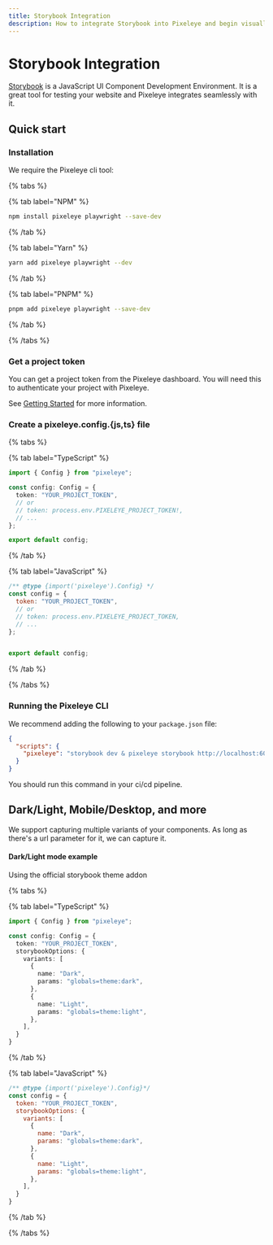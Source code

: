 ```yaml
---
title: Storybook Integration
description: How to integrate Storybook into Pixeleye and begin visually testing your website. Get setup in minutes with this guide.
---
```


# Storybook Integration

[Storybook](https://storybook.js.org) is a JavaScript UI Component Development Environment. It is a great tool for testing your website and Pixeleye integrates seamlessly with it.

## Quick start

### Installation

We require the Pixeleye cli tool:

{% tabs %}

{% tab label="NPM" %}

```bash
npm install pixeleye playwright --save-dev
```

{% /tab %}

{% tab label="Yarn" %}

```bash
yarn add pixeleye playwright --dev
```

{% /tab %}

{% tab label="PNPM" %}

```bash
pnpm add pixeleye playwright --save-dev
```

{% /tab %}

{% /tabs %}

### Get a project token

You can get a project token from the Pixeleye dashboard. You will need this to authenticate your project with Pixeleye.

See [Getting Started](/docs/01-getting-started/02-setup.md) for more information.

### Create a pixeleye.config.{js,ts} file

{% tabs %}

{% tab label="TypeScript" %}

```pixeleye.config.ts
import { Config } from "pixeleye";

const config: Config = {
  token: "YOUR_PROJECT_TOKEN",
  // or
  // token: process.env.PIXELEYE_PROJECT_TOKEN!,
  // ...
};

export default config;
```

{% /tab %}

{% tab label="JavaScript" %}

```pixeleye.config.js
/** @type {import('pixeleye').Config} */
const config = {
  token: "YOUR_PROJECT_TOKEN",
  // or
  // token: process.env.PIXELEYE_PROJECT_TOKEN,
  // ...
};


export default config;
```

{% /tab %}

{% /tabs %}

### Running the Pixeleye CLI

We recommend adding the following to your `package.json` file:

```package.json
{
  "scripts": {
    "pixeleye": "storybook dev & pixeleye storybook http://localhost:6006"
  }
}
```

You should run this command in your ci/cd pipeline.

## Dark/Light, Mobile/Desktop, and more

We support capturing multiple variants of your components. As long as there's a url parameter for it, we can capture it.

#### Dark/Light mode example

Using the official storybook theme addon

{% tabs %}

{% tab label="TypeScript" %}

```pixeleye.config.ts
import { Config } from "pixeleye";

const config: Config = {
  token: "YOUR_PROJECT_TOKEN",
  storybookOptions: {
    variants: [
      {
        name: "Dark",
        params: "globals=theme:dark",
      },
      {
        name: "Light",
        params: "globals=theme:light",
      },
    ],
  }
}
```

{% /tab %}

{% tab label="JavaScript" %}

```pixeleye.config.js
/** @type {import('pixeleye').Config}*/
const config = {
  token: "YOUR_PROJECT_TOKEN",
  storybookOptions: {
    variants: [
      {
        name: "Dark",
        params: "globals=theme:dark",
      },
      {
        name: "Light",
        params: "globals=theme:light",
      },
    ],
  }
}
```

{% /tab %}

{% /tabs %}
